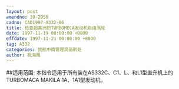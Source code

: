 ```yaml
---
layout: post
amendno: 39-2058
cadno: CAD1997-A332-06
title: 检查超美洲豹TURBOMECA发动机自由涡轮
date: 1997-11-19 00:00:00 +0800
effdate: 1997-11-21 00:00:00 +0800
tag: A332
categories: 民航中南管理局适航处
author: 祝海鹰
---
```


##适用范围:
本指令适用于所有装在AS332C、C1、L、和L1型直升机上的TURBOMACA MAKILA 1A、1A1型发动机。

